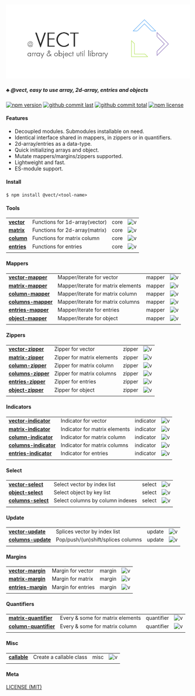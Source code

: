<div style="text-align:center">
	<img src="media/logo.default.png" />
</div>

##### :clubs: @vect, easy to use array, 2d-array, entries and objects

[![npm version][badge-npm-version]][url-npm]
[![github commit last][badge-github-last-commit]][url-github]
[![github commit total][badge-github-commit-count]][url-github]
[![npm license][badge-npm-license]][url-npm]

[//]: <> (Shields)
[badge-npm-version]: https://flat.badgen.net/npm/v/@vect/vector
[badge-npm-license]: https://flat.badgen.net/npm/license/@vect/vector
[badge-github-last-commit]: https://flat.badgen.net/github/last-commit/hoyeungw/vect
[badge-github-commit-count]: https://flat.badgen.net/github/commits/hoyeungw/vect

[//]: <> (Link)
[url-github]: https://github.com/hoyeungw/vect
[url-npm]: https://npmjs.org/package/@vect/vector

#### Features
- Decoupled modules. Submodules installable on need.
- Identical interface shared in mappers, in zippers or in quantifiers.
- 2d-array/entries as a data-type.
- Quick initializing arrays and object.
- Mutate mappers/margins/zippers supported.
- Lightweight and fast.
- ES-module support.

#### Install

```console
$ npm install @vect/<tool-name>
```

#### Tools
|                                                            |                                    |            |                       |
| ---------------------------------------------------------- | ---------------------------------- | ---------- |---------------------- |
| [**vector**](packages/pkg-core/vector)                     | Functions for 1d-array(vector)     | core       |![v][vector-dm]        |
| [**matrix**](packages/pkg-core/matrix)                     | Functions for 2d-array(matrix)     | core       |![v][matrix-dm]        |
| [**column**](packages/pkg-core/column)                     | Functions for matrix column        | core       |![v][column-dm]        |
| [**entries**](packages/pkg-core/entries)                   | Functions for entries              | core       |![v][entries-dm]       |
|                                                            |                                    |            |                       |

[//]: <> (Local routes)
[vector-dm]: https://flat.badgen.net/npm/dm/@vect/vector
[matrix-dm]: https://flat.badgen.net/npm/dm/@vect/matrix
[column-dm]: https://flat.badgen.net/npm/dm/@vect/column
[entries-dm]: https://flat.badgen.net/npm/dm/@vect/entries

#### Mappers
|                                                            |                                    |            |                       |
| ---------------------------------------------------------- | ---------------------------------- | ---------- |---------------------- |
| [**vector-mapper**](packages/pkg-mapper/vector-mapper)     | Mapper/iterate for vector          | mapper     |![v][vector-mapper-dm] |
| [**matrix-mapper**](packages/pkg-mapper/matrix-mapper)     | Mapper/iterate for matrix elements | mapper     |![v][matrix-mapper-dm] |
| [**column-mapper**](packages/pkg-mapper/column-mapper)     | Mapper/iterate for matrix column   | mapper     |![v][column-mapper-dm] |
| [**columns-mapper**](packages/pkg-mapper/columns-mapper)   | Mapper/iterate for matrix columns  | mapper     |![v][columns-mapper-dm]|
| [**entries-mapper**](packages/pkg-mapper/entries-mapper)   | Mapper/iterate for entries         | mapper     |![v][entries-mapper-dm]|
| [**object-mapper**](packages/pkg-mapper/object-mapper)     | Mapper/iterate for object          | mapper     |![v][object-mapper-dm] |
|                                                            |                                    |            |                       |

[//]: <> (Local routes)
[vector-mapper-dm]: https://flat.badgen.net/npm/dm/@vect/vector-mapper
[matrix-mapper-dm]: https://flat.badgen.net/npm/dm/@vect/matrix-mapper
[column-mapper-dm]: https://flat.badgen.net/npm/dm/@vect/column-mapper
[columns-mapper-dm]: https://flat.badgen.net/npm/dm/@vect/columns-mapper
[entries-mapper-dm]: https://flat.badgen.net/npm/dm/@vect/entries-mapper
[object-mapper-dm]: https://flat.badgen.net/npm/dm/@vect/object-mapper

#### Zippers
|                                                            |                                    |            |                       |
| ---------------------------------------------------------- | ---------------------------------- | ---------- |---------------------- |
| [**vector-zipper**](packages/pkg-zipper/vector-zipper)     | Zipper for vector                  | zipper     |![v][vector-zipper-dm] |
| [**matrix-zipper**](packages/pkg-zipper/matrix-zipper)     | Zipper for matrix elements         | zipper     |![v][matrix-zipper-dm] |
| [**column-zipper**](packages/pkg-zipper/column-zipper)     | Zipper for matrix column           | zipper     |![v][column-zipper-dm] |
| [**columns-zipper**](packages/pkg-zipper/columns-zipper)   | Zipper for matrix columns          | zipper     |![v][columns-zipper-dm]|
| [**entries-zipper**](packages/pkg-zipper/entries-zipper)   | Zipper for entries                 | zipper     |![v][entries-zipper-dm]|
| [**object-zipper**](packages/pkg-zipper/object-zipper)     | Zipper for object                  | zipper     |![v][object-zipper-dm] |
|                                                            |                                    |            |                       |

[//]: <> (Local routes)
[vector-zipper-dm]: https://flat.badgen.net/npm/dm/@vect/vector-zipper
[matrix-zipper-dm]: https://flat.badgen.net/npm/dm/@vect/matrix-zipper
[column-zipper-dm]: https://flat.badgen.net/npm/dm/@vect/column-zipper
[columns-zipper-dm]: https://flat.badgen.net/npm/dm/@vect/columns-zipper
[entries-zipper-dm]: https://flat.badgen.net/npm/dm/@vect/entries-zipper
[object-zipper-dm]: https://flat.badgen.net/npm/dm/@vect/object-zipper

#### Indicators
|                                                                     |                                  |            |                          |
| ------------------------------------------------------------------- | -------------------------------- | ---------- |------------------------- |
| [**vector-indicator**](packages/pkg-indicator/vector-indicator)     | Indicator for vector             | indicator  |![v][vector-indicator-dm] |
| [**matrix-indicator**](packages/pkg-indicator/matrix-indicator)     | Indicator for matrix elements    | indicator  |![v][matrix-indicator-dm] |
| [**column-indicator**](packages/pkg-indicator/column-indicator)     | Indicator for matrix column      | indicator  |![v][column-indicator-dm] |
| [**columns-indicator**](packages/pkg-indicator/columns-indicator)   | Indicator for matrix columns     | indicator  |![v][columns-indicator-dm]|
| [**entries-indicator**](packages/pkg-indicator/entries-indicator)   | Indicator for entries            | indicator  |![v][entries-indicator-dm]|
|                                                                     |                                  |            |                          |

[//]: <> (Local routes)
[vector-indicator-dm]: https://flat.badgen.net/npm/dm/@vect/vector-indicator
[matrix-indicator-dm]: https://flat.badgen.net/npm/dm/@vect/matrix-indicator
[column-indicator-dm]: https://flat.badgen.net/npm/dm/@vect/column-indicator
[columns-indicator-dm]: https://flat.badgen.net/npm/dm/@vect/columns-indicator
[entries-indicator-dm]: https://flat.badgen.net/npm/dm/@vect/entries-indicator

#### Select
|                                                            |                                    |            |                       |
| ---------------------------------------------------------- | ---------------------------------- | ---------- |---------------------- |
| [**vector-select**](packages/pkg-select/vector-select)     | Select vector by index list        | select     |![v][vector-select-dm] |
| [**object-select**](packages/pkg-select/object-select)     | Select object by key list          | select     |![v][object-select-dm] |
| [**columns-select**](packages/pkg-select/columns-select)   | Select columns by column indexes   | select     |![v][columns-select-dm]|
|                                                            |                                    |            |                       |

[//]: <> (Local routes)
[vector-select-dm]: https://flat.badgen.net/npm/dm/@vect/vector-select
[object-select-dm]: https://flat.badgen.net/npm/dm/@vect/object-select
[columns-select-dm]: https://flat.badgen.net/npm/dm/@vect/columns-select

#### Update
|                                                            |                                    |            |                       |
| ---------------------------------------------------------- | ---------------------------------- | ---------- |---------------------- |
| [**vector-update**](packages/pkg-update/vector-update)     | Splices vector by index list       | update     |![v][vector-update-dm] |
| [**columns-update**](packages/pkg-update/columns-update)   | Pop/push/(un)shift/splices columns | update     |![v][columns-update-dm]|
|                                                            |                                    |            |                       |

[//]: <> (Local routes)
[vector-update-dm]: https://flat.badgen.net/npm/dm/@vect/vector-update
[columns-update-dm]: https://flat.badgen.net/npm/dm/@vect/columns-update

#### Margins
|                                                            |                                    |            |                       |
| ---------------------------------------------------------- | ---------------------------------- | ---------- |---------------------- |
| [**vector-margin**](packages/pkg-margin/vector-margin)     | Margin for vector                  | margin     |![v][vector-margin-dm] |
| [**matrix-margin**](packages/pkg-margin/matrix-margin)     | Margin for matrix                  | margin     |![v][matrix-margin-dm] |
| [**entries-margin**](packages/pkg-margin/entries-margin)   | Margin for entries                 | margin     |![v][entries-margin-dm]|
|                                                            |                                    |            |                       |

[//]: <> (Local routes)
[vector-margin-dm]: https://flat.badgen.net/npm/dm/@vect/vector-margin
[matrix-margin-dm]: https://flat.badgen.net/npm/dm/@vect/matrix-margin
[entries-margin-dm]: https://flat.badgen.net/npm/dm/@vect/entries-margin

#### Quantifiers
|                                                                     |                                  |            |                           |
| ------------------------------------------------------------------- | -------------------------------- | ---------- |-------------------------- |
| [**matrix-quantifier**](packages/pkg-quantifier/matrix-quantifier)  | Every & some for matrix elements | quantifier |![v][matrix-quantifier-dm] |
| [**column-quantifier**](packages/pkg-quantifier/column-quantifier)  | Every & some for matrix column   | quantifier |![v][column-quantifier-dm] |
|                                                                     |                                  |            |                           |

[//]: <> (Local routes)
[matrix-quantifier-dm]: https://flat.badgen.net/npm/dm/@vect/matrix-quantifier
[column-quantifier-dm]: https://flat.badgen.net/npm/dm/@vect/column-quantifier

#### Misc
|                                                            |                                    |            |                       |
| ---------------------------------------------------------- | ---------------------------------- | ---------- |---------------------- |
| [**callable**](packages/pkg-util/callable)                 | Create a callable class            | misc       |![v][callable-dm] |
|                                                            |                                    |            |                       |

[//]: <> (Local routes)
[callable-dm]: https://flat.badgen.net/npm/dm/@vect/vector-mapper

#### Meta
[LICENSE (MIT)](LICENSE)
